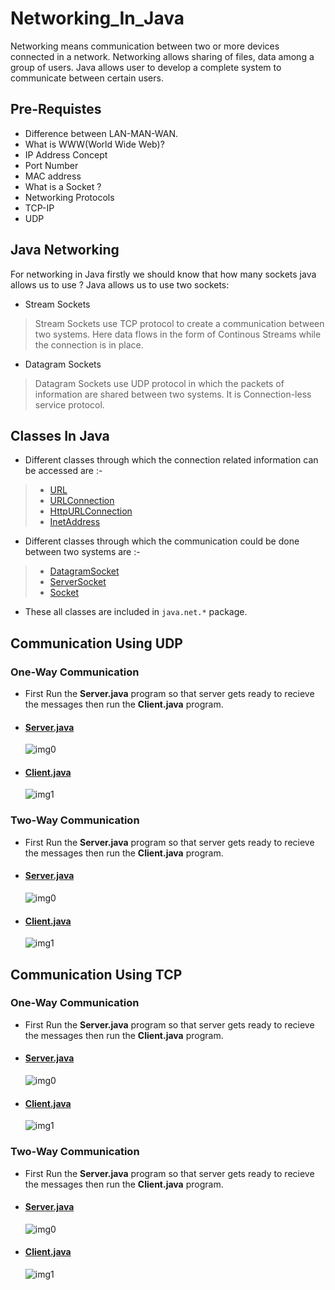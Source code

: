 # Networking_In_Java
Networking means communication between two or more devices connected in a network. Networking allows sharing of files, data among a group
of users. Java allows user to develop a complete system to communicate between certain users.

## Pre-Requistes
- Difference between LAN-MAN-WAN.
- What is WWW(World Wide Web)?
- IP Address Concept
- Port Number
- MAC address
- What is a Socket ?
- Networking Protocols
- TCP-IP
- UDP

## Java Networking
 For networking in Java firstly we should know that how many sockets java allows us to use ? Java allows us to use two sockets:
 - Stream Sockets
 > Stream Sockets use TCP protocol to create a communication between two systems. Here data flows in the form of Continous Streams while the connection is in place.
 
 - Datagram Sockets
 > Datagram Sockets use UDP protocol in which the packets of information are shared between two systems. It is Connection-less service protocol.
 
## Classes In Java 
 - Different classes through which the connection related information can be accessed are :-
  > - [URL](https://github.com/PrajjawalBanati/Networking_In_Java/tree/master/1.%20URL)
  > - [URLConnection](https://github.com/PrajjawalBanati/Networking_In_Java/tree/master/2.%20URLConnection)
  > - [HttpURLConnection](https://github.com/PrajjawalBanati/Networking_In_Java/tree/master/3.%20HttpURLConnection)
  > - [InetAddress](https://github.com/PrajjawalBanati/Networking_In_Java/tree/master/4.%20InetAddress)
 
 - Different classes through which the communication could be done between two systems are :-
  > - [DatagramSocket](https://github.com/PrajjawalBanati/Networking_In_Java/tree/master/5.%20DatagramSocket)
  > - [ServerSocket](https://github.com/PrajjawalBanati/Networking_In_Java/blob/master/8.%20ServerSocket/ServerSocketclass.java)
  > - [Socket](https://github.com/PrajjawalBanati/Networking_In_Java/blob/master/8.%20ServerSocket/Socketclass.java)
 
 - These all classes are included in `java.net.*` package. 
 
 ## Communication Using UDP
 
 ### One-Way Communication
 - First Run the **Server.java** program so that server gets ready to recieve the messages then run the **Client.java** program.
 - #### [Server.java](https://github.com/PrajjawalBanati/Networking_In_Java/blob/master/6.%20Communication%20Using%20UDP/UDPServer.java)
 
      ![img0](https://github.com/PrajjawalBanati/Networking_In_Java/blob/master/Images/UDP_OneWayServer.JPG)
 
 - #### [Client.java](https://github.com/PrajjawalBanati/Networking_In_Java/blob/master/6.%20Communication%20Using%20UDP/UDPClient.java)    
      
      ![img1](https://github.com/PrajjawalBanati/Networking_In_Java/blob/master/Images/UDP_OneWayClient.JPG)
     
 ### Two-Way Communication
- First Run the **Server.java** program so that server gets ready to recieve the messages then run the **Client.java** program.
- #### [Server.java](https://github.com/PrajjawalBanati/Networking_In_Java/blob/master/7.%20Two%20Way%20Communication%20using%20UDP/UDPServer.java)

     ![img0](https://github.com/PrajjawalBanati/Networking_In_Java/blob/master/Images/UDP_TwoWayServer.JPG)
     
- #### [Client.java](https://github.com/PrajjawalBanati/Networking_In_Java/blob/master/7.%20Two%20Way%20Communication%20using%20UDP/UDPClient.java)

     ![img1](https://github.com/PrajjawalBanati/Networking_In_Java/blob/master/Images/UDP_TwoWayClient.JPG)

 ## Communication Using TCP
 
 ### One-Way Communication
 - First Run the **Server.java** program so that server gets ready to recieve the messages then run the **Client.java** program.
 - #### [Server.java](https://github.com/PrajjawalBanati/Networking_In_Java/blob/master/9.%20Communication%20using%20TCP/TcpServer.java)
 
      ![img0](https://github.com/PrajjawalBanati/Networking_In_Java/blob/master/Images/TCP_OneWayServer.JPG)
 
 - #### [Client.java](https://github.com/PrajjawalBanati/Networking_In_Java/blob/master/9.%20Communication%20using%20TCP/TcpClient.java)    
      
      ![img1](https://github.com/PrajjawalBanati/Networking_In_Java/blob/master/Images/TCP_OneWayClient.JPG)
     
 ### Two-Way Communication
 - First Run the **Server.java** program so that server gets ready to recieve the messages then run the **Client.java** program.
- #### [Server.java](https://github.com/PrajjawalBanati/Networking_In_Java/blob/master/10.%20Two%20Way%20Communication%20using%20TCP/TcpServer.java)

     ![img0](https://github.com/PrajjawalBanati/Networking_In_Java/blob/master/Images/TCP_TwoWayServer.JPG)
     
- #### [Client.java](https://github.com/PrajjawalBanati/Networking_In_Java/blob/master/10.%20Two%20Way%20Communication%20using%20TCP/TcpClient.java)

     ![img1](https://github.com/PrajjawalBanati/Networking_In_Java/blob/master/Images/TCP_TwoWayClient.JPG)
 
